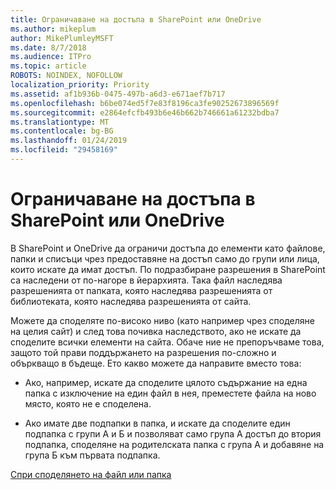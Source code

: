 ```yaml
---
title: Ограничаване на достъпа в SharePoint или OneDrive
ms.author: mikeplum
author: MikePlumleyMSFT
ms.date: 8/7/2018
ms.audience: ITPro
ms.topic: article
ROBOTS: NOINDEX, NOFOLLOW
localization_priority: Priority
ms.assetid: af1b936b-0475-497b-a6d3-e671aef7b717
ms.openlocfilehash: b6be074ed5f7e83f8196ca3fe90252673896569f
ms.sourcegitcommit: e2864efcfb493b6e46b662b746661a61232bdba7
ms.translationtype: MT
ms.contentlocale: bg-BG
ms.lasthandoff: 01/24/2019
ms.locfileid: "29458169"
---
```

# <a name="restrict-access-in-sharepoint-or-onedrive"></a>Ограничаване на достъпа в SharePoint или OneDrive

В SharePoint и OneDrive да ограничи достъпа до елементи като файлове, папки и списъци чрез предоставяне на достъп само до групи или лица, които искате да имат достъп. По подразбиране разрешения в SharePoint са наследени от по-нагоре в йерархията. Така файл наследява разрешенията от папката, която наследява разрешенията от библиотеката, която наследява разрешенията от сайта.
  
Можете да споделяте по-високо ниво (като например чрез споделяне на целия сайт) и след това почивка наследството, ако не искате да споделите всички елементи на сайта. Обаче ние не препоръчваме това, защото той прави поддържането на разрешения по-сложно и объркващо в бъдеще. Ето какво можете да направите вместо това:
  
- Ако, например, искате да споделите цялото съдържание на една папка с изключение на един файл в нея, преместете файла на ново място, която не е споделена.
    
- Ако имате две подпапки в папка, и искате да споделите един подпапка с групи A и Б и позволяват само група А достъп до втория подпапка, споделяне на родителската папка с група А и добавяне на група Б към първата подпапка.
    
[Спри споделянето на файл или папка](https://go.microsoft.com/fwlink/?linkid=2008861)
  

